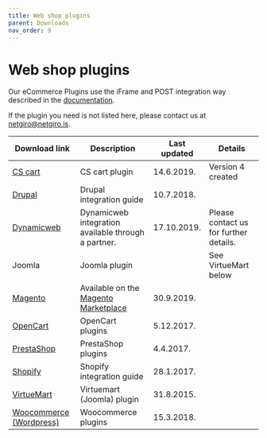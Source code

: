 ```yaml
---
title: Web shop plugins
parent: Downloads
nav_order: 9
---
```


# Web shop plugins

Our eCommerce Plugins use the iFrame and POST integration way described in the [documentation](https://netgiro.github.io/).

If the plugin you need is not listed here, please contact us at netgiro@netgiro.is.

| Download link | Description | Last updated | Details |
| ------------- | ------------- | ------------- | ------------- |
| [CS cart](https://github.com/netgiro/CS-cart-plugin) | CS cart plugin | 14.6.2019. | Version 4 created |
| [Drupal](https://github.com/netgiro/drupal-plugin) | Drupal integration guide | 10.7.2018. |  |
| [Dynamicweb](https://www.dynamicweb.com/) | Dynamicweb integration available through a partner. | 17.10.2019. | Please contact us for further details. |
| Joomla | Joomla plugin |  | See VirtueMart below |
| [Magento](https://github.com/netgiro/magento-plugin) | Available on the [Magento Marketplace](https://marketplace.magento.com/netgiro-gateway.html) | 30.9.2019. | |
| [OpenCart](https://github.com/netgiro/opencart-plugin) | OpenCart plugins | 5.12.2017. |  |
| [PrestaShop](https://github.com/netgiro/prestashop-plugin) | PrestaShop plugins | 4.4.2017. |  |
| [Shopify](https://netgiro.github.io/shopify-integration.html) | Shopify integration guide | 28.1.2017. |  |
| [VirtueMart](https://github.com/netgiro/virtuemart-plugin) | Virtuemart (Joomla) plugin | 31.8.2015. |  |
| [Woocommerce (Wordpress)](https://github.com/netgiro/woocommerce-plugin) | Woocommerce plugins | 15.3.2018. |  |

